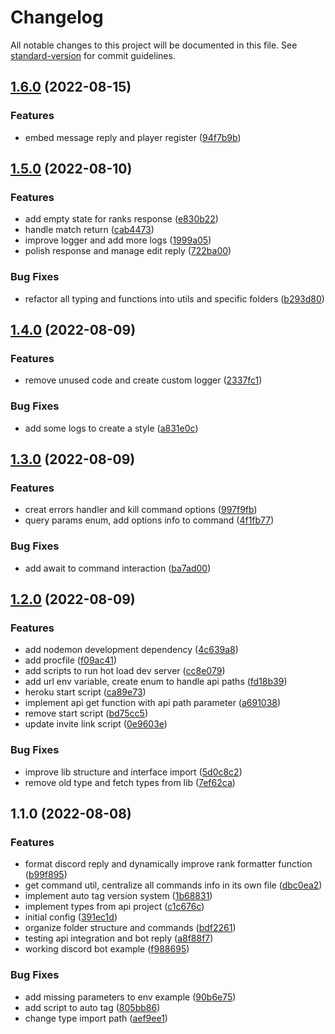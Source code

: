 # Changelog

All notable changes to this project will be documented in this file. See [standard-version](https://github.com/conventional-changelog/standard-version) for commit guidelines.

## [1.6.0](https://github.com/marcelosj3/project-csgo-dashboard-rank/compare/v1.5.0...v1.6.0) (2022-08-15)


### Features

* embed message reply and player register ([94f7b9b](https://github.com/marcelosj3/project-csgo-dashboard-rank/commit/94f7b9b1a3fb66701b7350a5986d457821cceb6c))

## [1.5.0](https://github.com/marcelosj3/project-csgo-dashboard-rank/compare/v1.4.0...v1.5.0) (2022-08-10)


### Features

* add empty state for ranks response ([e830b22](https://github.com/marcelosj3/project-csgo-dashboard-rank/commit/e830b224a8d5506217c4a84de13ef5d48ce603cb))
* handle match return ([cab4473](https://github.com/marcelosj3/project-csgo-dashboard-rank/commit/cab44734214a4b3415e15dc157a5c462846c5fad))
* improve logger and add more logs ([1999a05](https://github.com/marcelosj3/project-csgo-dashboard-rank/commit/1999a05191f915f6fb592fa906cab3c2c37425ac))
* polish response and manage edit reply ([722ba00](https://github.com/marcelosj3/project-csgo-dashboard-rank/commit/722ba0001b332f119c973886170a9df518145325))


### Bug Fixes

* refactor all typing and functions into utils and specific folders ([b293d80](https://github.com/marcelosj3/project-csgo-dashboard-rank/commit/b293d80839121688a95c69da3b5054657019dd26))

## [1.4.0](https://github.com/marcelosj3/project-csgo-dashboard-rank/compare/v1.3.0...v1.4.0) (2022-08-09)


### Features

* remove unused code and create custom logger ([2337fc1](https://github.com/marcelosj3/project-csgo-dashboard-rank/commit/2337fc1b20fe8fa56e9f198231d8c162f774a7c5))


### Bug Fixes

* add some logs to create a style ([a831e0c](https://github.com/marcelosj3/project-csgo-dashboard-rank/commit/a831e0c3c72a30ef96540e12e89104a21535ce53))

## [1.3.0](https://github.com/marcelosj3/project-csgo-dashboard-rank/compare/v1.2.0...v1.3.0) (2022-08-09)


### Features

* creat errors handler and kill command options ([997f9fb](https://github.com/marcelosj3/project-csgo-dashboard-rank/commit/997f9fbfc5e0a1a12ec0af0c0e4883ed128285a4))
* query params enum, add options info to command ([4f1fb77](https://github.com/marcelosj3/project-csgo-dashboard-rank/commit/4f1fb77af8b954b45f3cd6ee26d6890b11f38a12))


### Bug Fixes

* add await to command interaction ([ba7ad00](https://github.com/marcelosj3/project-csgo-dashboard-rank/commit/ba7ad0070d7256ce3f2fd355f63066c78e313fe5))

## [1.2.0](https://github.com/marcelosj3/project-csgo-dashboard-rank/compare/v1.1.0...v1.2.0) (2022-08-09)


### Features

* add nodemon development dependency ([4c639a8](https://github.com/marcelosj3/project-csgo-dashboard-rank/commit/4c639a8227e1b1cca57d810cc84e9c51cfcbf863))
* add procfile ([f09ac41](https://github.com/marcelosj3/project-csgo-dashboard-rank/commit/f09ac41d07fb2b3750d5096216428a5029023470))
* add scripts to run hot load dev server ([cc8e079](https://github.com/marcelosj3/project-csgo-dashboard-rank/commit/cc8e0796761d0aa898202563a6a0559044e6676f))
* add url env variable, create enum to handle api paths ([fd18b39](https://github.com/marcelosj3/project-csgo-dashboard-rank/commit/fd18b394924e2ab6bb2b788de4be90c68ac13d0d))
* heroku start script ([ca89e73](https://github.com/marcelosj3/project-csgo-dashboard-rank/commit/ca89e738c7f67b51b90b35230c0ab4ffcf159502))
* implement api get function with api path parameter ([a691038](https://github.com/marcelosj3/project-csgo-dashboard-rank/commit/a69103805f52d259e98aed0404fa2879ff3441d7))
* remove start script ([bd75cc5](https://github.com/marcelosj3/project-csgo-dashboard-rank/commit/bd75cc50a50b5d2ac3ee1f444e54aede33c36b27))
* update invite link script ([0e9603e](https://github.com/marcelosj3/project-csgo-dashboard-rank/commit/0e9603ef943f2b634656486a4aafcb11f6b4e568))


### Bug Fixes

* improve lib structure and interface import ([5d0c8c2](https://github.com/marcelosj3/project-csgo-dashboard-rank/commit/5d0c8c2b77547f65335b2395456d9ba96e0fef49))
* remove old type and fetch types from lib ([7ef62ca](https://github.com/marcelosj3/project-csgo-dashboard-rank/commit/7ef62ca188ebd978664e4fda0ef895866f89233f))

## 1.1.0 (2022-08-08)


### Features

* format discord reply and dynamically improve rank formatter function ([b99f895](https://github.com/marcelosj3/project-csgo-dashboard-rank/commit/b99f895b0d841177e5ca1ff0f878e417af82d999))
* get command util, centralize all commands info in its own file ([dbc0ea2](https://github.com/marcelosj3/project-csgo-dashboard-rank/commit/dbc0ea2006e48af5e108c17eb829a10c4594afed))
* implement auto tag version system ([1b68831](https://github.com/marcelosj3/project-csgo-dashboard-rank/commit/1b68831705cb9b1c676e3605ed84d7075602885d))
* implement types from api project ([c1c676c](https://github.com/marcelosj3/project-csgo-dashboard-rank/commit/c1c676c8d2beef7aa7b0f8be4b452188db922ccd))
* initial config ([391ec1d](https://github.com/marcelosj3/project-csgo-dashboard-rank/commit/391ec1dc6e44c97cd9d4876fa85c2f8d0647bbc7))
* organize folder structure and commands ([bdf2261](https://github.com/marcelosj3/project-csgo-dashboard-rank/commit/bdf2261a753b686f184aa14d6c57797bb9f52d38))
* testing api integration and bot reply ([a8f88f7](https://github.com/marcelosj3/project-csgo-dashboard-rank/commit/a8f88f7b9339edc548ac1a3fd666cc86725f2616))
* working discord bot example ([f988695](https://github.com/marcelosj3/project-csgo-dashboard-rank/commit/f988695446bf51f068711fb4da3e5810911e7d66))


### Bug Fixes

* add missing parameters to env example ([90b6e75](https://github.com/marcelosj3/project-csgo-dashboard-rank/commit/90b6e75290b343a6c4ae21e2bd286880fdcfc92b))
* add script to auto tag ([805bb86](https://github.com/marcelosj3/project-csgo-dashboard-rank/commit/805bb862783481177d6cb7f733bf746392944197))
* change type import path ([aef9ee1](https://github.com/marcelosj3/project-csgo-dashboard-rank/commit/aef9ee14b20ca981e42ff7386694554314b0696e))
